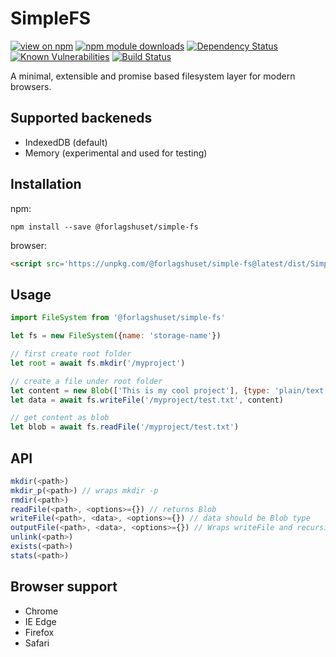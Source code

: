 # SimpleFS
[![view on npm](https://img.shields.io/npm/v/@forlagshuset/simple-fs.svg)](https://www.npmjs.com/package/@forlagshuset/simple-fs)
[![npm module downloads](http://img.shields.io/npm/dt/@forlagshuset/simple-fs.svg)](https://www.npmjs.org/package/@forlagshuset/simple-fs)
[![Dependency Status](https://david-dm.org/fagbokforlaget/simple-fs.svg)](https://david-dm.org/fagbokforlaget/simple-fs)
[![Known Vulnerabilities](https://snyk.io/test/github/fagbokforlaget/simple-fs/badge.svg?targetFile=package.json)](https://snyk.io/test/github/fagbokforlaget/simple-fs?targetFile=package.json)
[![Build Status](https://travis-ci.org/fagbokforlaget/simple-fs.svg?branch=master)](https://travis-ci.org/fagbokforlaget/simple-fs)

A minimal, extensible and promise based filesystem layer for modern browsers.

## Supported backeneds

* IndexedDB (default)
* Memory (experimental and used for testing)

## Installation

npm:
```
npm install --save @forlagshuset/simple-fs
```
browser:
```html
<script src='https://unpkg.com/@forlagshuset/simple-fs@latest/dist/SimpleFS.min.js' async></script>
```

## Usage
```javascript
import FileSystem from '@forlagshuset/simple-fs'

let fs = new FileSystem({name: 'storage-name'})

// first create root folder
let root = await fs.mkdir('/myproject')

// create a file under root folder
let content = new Blob(['This is my cool project'], {type: 'plain/text'})
let data = await fs.writeFile('/myproject/test.txt', content)

// get content as blob
let blob = await fs.readFile('/myproject/test.txt')
```

## API

```javascript
mkdir(<path>)
mkdir_p(<path>) // wraps mkdir -p
rmdir(<path>)
readFile(<path>, <options>={}) // returns Blob
writeFile(<path>, <data>, <options>={}) // data should be Blob type
outputFile(<path>, <data>, <options>={}) // Wraps writeFile and recursively creates path if not exists
unlink(<path>)
exists(<path>)
stats(<path>)
```

## Browser support

* Chrome
* IE Edge
* Firefox
* Safari
